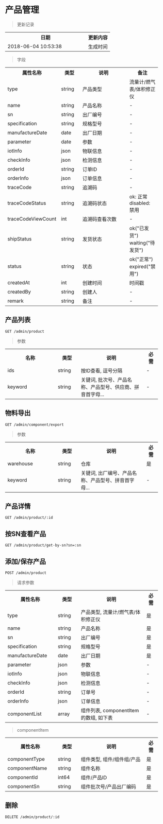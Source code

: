 # 产品管理

> 更新记录

<table>
    <tr>
        <th style="width:250px;">日期</th>
        <th>更新内容</th>
    </tr>
    <tr>
        <td>2018-06-04 10:53:38</td>
        <td>生成时间</td>
    </tr>
</table>

> 字段

<table>
    <tr>
        <th style="width:150px;">属性名称</th>
        <th style="width:60px;">类型</th>
        <th style="width:200px;">说明</th>
        <th>备注</th>
    </tr>
    <tr>
        <td>type</td>
        <td>string</td>
        <td>产品类型</td>
        <td>流量计/燃气表/体积修正仪</td>
    </tr>
    <tr>
        <td>name</td>
        <td>string</td>
        <td>产品名称</td>
        <td>-</td>
    </tr>
    <tr>
        <td>sn</td>
        <td>string</td>
        <td>出厂编号</td>
        <td>-</td>
    </tr>
    <tr>
        <td>specification</td>
        <td>string</td>
        <td>规格型号</td>
        <td>-</td>
    </tr>
    <tr>
        <td>manufactureDate</td>
        <td>date</td>
        <td>出厂日期</td>
        <td>-</td>
    </tr>
    <tr>
        <td>parameter</td>
        <td>date</td>
        <td>参数</td>
        <td>-</td>
    </tr>
    <tr>
        <td>iotInfo</td>
        <td>json</td>
        <td>物联信息</td>
        <td>-</td>
    </tr>
    <tr>
        <td>checkInfo</td>
        <td>json</td>
        <td>检测信息</td>
        <td>-</td>
    </tr>
    <tr>
        <td>orderId</td>
        <td>string</td>
        <td>订单ID</td>
        <td>-</td>
    </tr>
    <tr>
        <td>orderInfo</td>
        <td>json</td>
        <td>订单信息</td>
        <td>-</td>
    </tr>
    <tr>
        <td>traceCode</td>
        <td>string</td>
        <td>追溯码</td>
        <td>-</td>
    </tr>
    <tr>
        <td>traceCodeStatus</td>
        <td>string</td>
        <td>追溯码状态</td>
        <td>ok: 正常 disabled: 禁用</td>
    </tr>
    <tr>
        <td>traceCodeViewCount</td>
        <td>int</td>
        <td>追溯码查看次数</td>
        <td>-</td>
    </tr>
    <tr>
        <td>shipStatus</td>
        <td>string</td>
        <td>发货状态</td>
        <td>ok("已发货") waiting("待发货")</td>
    </tr>   
    <tr>
        <td>status</td>
        <td>string</td>
        <td>状态</td>
        <td>ok("正常") expired("禁用")</td>
    </tr>    
    <tr>
        <td>createdAt</td>
        <td>int</td>
        <td>创建时间</td>
        <td>时间戳</td>
    </tr>
    <tr>
        <td>createdBy</td>
        <td>string</td>
        <td>创建人</td>
        <td>-</td>
    </tr>
    <tr>
        <td>remark</td>
        <td>string</td>
        <td>备注</td>
        <td>-</td>
    </tr>
</table>

## 产品列表

```
GET /admin/product
```

> 参数
<table>
    <tr>
        <th style="width:150px;">名称</th>
        <th style="width:60px;">类型</th>
        <th style="width:200px;">说明</th>
        <th>必需</th>
    </tr>
    <tr>
        <td>ids</td>
        <td>string</td>
        <td>按ID查看, 逗号分隔</td>
        <td>-</td>
    </tr>
    <tr>
        <td>keyword</td>
        <td>string</td>
        <td>关键词, 批次号、产品名称、产品型号、供应商、拼音首字母...</td>
        <td>-</td>
    </tr>
</table>

## 物料导出

```
GET /admin/component/export
```

> 参数
<table>
    <tr>
        <th style="width:150px;">名称</th>
        <th style="width:60px;">类型</th>
        <th style="width:200px;">说明</th>
        <th>必需</th>
    </tr>
    <tr>
        <td>warehouse</td>
        <td>string</td>
        <td>仓库</td>
        <td>是</td>
    </tr>
    <tr>
        <td>keyword</td>
        <td>string</td>
        <td>关键词, 出厂编号、产品名称、产品型号、拼音首字母...</td>
        <td>-</td>
    </tr>
</table>

## 产品详情

```
GET /admin/product/:id
```

## 按SN查看产品

```
GET /admin/product/get-by-sn?sn=:sn
```

## 添加/保存产品

```
POST /admin/product
```

>请求参数
<table>
    <tr>
        <th style="width:150px;">属性名称</th>
        <th style="width:60px;">类型</th>
        <th style="width:200px;">说明</th>
        <th>必需</th>
    </tr>
    <tr>
        <td>type</td>
        <td>string</td>
        <td>产品类型, 流量计/燃气表/体积修正仪</td>
        <td>是</td>
    </tr>
    <tr>
        <td>name</td>
        <td>string</td>
        <td>产品名称</td>
        <td>是</td>
    </tr>
    <tr>
        <td>sn</td>
        <td>string</td>
        <td>出厂编号</td>
        <td>是</td>
    </tr>
    <tr>
        <td>specification</td>
        <td>string</td>
        <td>规格型号</td>
        <td>是</td>
    </tr>
    <tr>
        <td>manufactureDate</td>
        <td>date</td>
        <td>出厂日期</td>
        <td>是</td>
    </tr>
    <tr>
        <td>parameter</td>
        <td>json</td>
        <td>参数</td>
        <td>-</td>
    </tr>
    <tr>
        <td>iotInfo</td>
        <td>json</td>
        <td>物联信息</td>
        <td>-</td>
    </tr>
    <tr>
        <td>checkInfo</td>
        <td>json</td>
        <td>检测信息</td>
        <td>-</td>
    </tr>
    <tr>
        <td>orderId</td>
        <td>string</td>
        <td>订单号</td>
        <td>-</td>
    </tr>
    <tr>
        <td>orderInfo</td>
        <td>json</td>
        <td>订单信息</td>
        <td>-</td>
    </tr>
    <tr>
        <td>componentList</td>
        <td>array</td>
        <td>组件列表, componentItem的数组, 如下表</td>
        <td>-</td>
    </tr>
</table>

>componentItem
<table>
    <tr>
        <th style="width:150px;">属性名称</th>
        <th style="width:60px;">类型</th>
        <th style="width:200px;">说明</th>
        <th>必需</th>
    </tr>
    <tr>
        <td>componentType</td>
        <td>string</td>
        <td>组件类型, 组件/组件组/产品</td>
        <td>是</td>
    </tr>
    <tr>
        <td>componentName</td>
        <td>string</td>
        <td>组件名称</td>
        <td>是</td>
    </tr>
    <tr>
        <td>componentId</td>
        <td>int64</td>
        <td>组件/产品ID</td>
        <td>是</td>
    </tr>
    <tr>
        <td>componentSn</td>
        <td>string</td>
        <td>组件批次号/产品出厂编码</td>
        <td>是</td>
    </tr>
</table>

## 删除

```
DELETE /admin/product/:id
```

